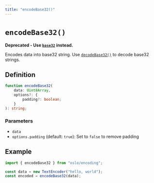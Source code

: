 ```yaml
---
title: "encodeBase32()"
---
```


# `encodeBase32()`

**Deprecated - Use [`base32`](/reference/encoding/base32) instead.**

Encodes data into base32 string. Use [`decodeBase32()`](/reference/encoding/decodeBase32) to decode base32 strings.

## Definition

```ts
function encodeBase32(
	data: Uint8Array,
	options?: {
		padding?: boolean;
	}
): string;
```

### Parameters

- `data`
- `options.padding` (default: `true`): Set to `false` to remove padding

## Example

```ts
import { encodeBase32 } from "oslo/encoding";

const data = new TextEncoder("hello, world");
const encoded = encodeBase32(data);
```

